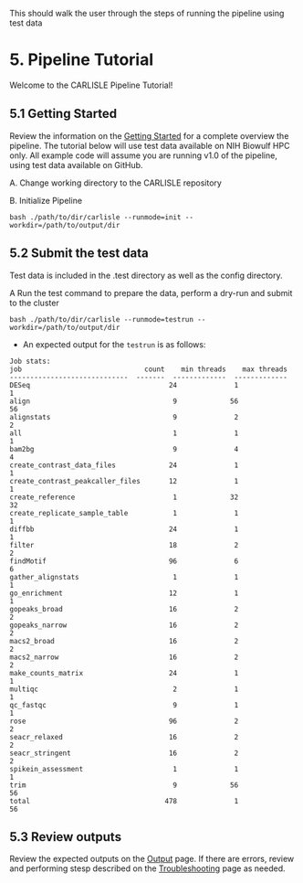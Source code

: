 This should walk the user through the steps of running the pipeline using test data

# 5. Pipeline Tutorial
Welcome to the CARLISLE Pipeline Tutorial!

## 5.1 Getting Started
Review the information on the [Getting Started](https://ccbr.github.io/CARLISLE/user-guide/getting-started/) for a complete overview the pipeline. The tutorial below will use test data available on NIH Biowulf HPC only. All example code will assume you are running v1.0 of the pipeline, using test data available on GitHub.

A. Change working directory to the CARLISLE repository

B. Initialize Pipeline
```
bash ./path/to/dir/carlisle --runmode=init --workdir=/path/to/output/dir
```

## 5.2 Submit the test data
Test data is included in the .test directory as well as the config directory.

A Run the test command to prepare the data, perform a dry-run and submit to the cluster
```
bash ./path/to/dir/carlisle --runmode=testrun --workdir=/path/to/output/dir

```

- An expected output for the `testrun` is as follows:
```
Job stats:
job                              count    min threads    max threads
-----------------------------  -------  -------------  -------------
DESeq                                  24              1              1
align                                   9             56             56
alignstats                              9              2              2
all                                     1              1              1
bam2bg                                  9              4              4
create_contrast_data_files             24              1              1
create_contrast_peakcaller_files       12              1              1
create_reference                        1             32             32
create_replicate_sample_table           1              1              1
diffbb                                 24              1              1
filter                                 18              2              2
findMotif                              96              6              6
gather_alignstats                       1              1              1
go_enrichment                          12              1              1
gopeaks_broad                          16              2              2
gopeaks_narrow                         16              2              2
macs2_broad                            16              2              2
macs2_narrow                           16              2              2
make_counts_matrix                     24              1              1
multiqc                                 2              1              1
qc_fastqc                               9              1              1
rose                                   96              2              2
seacr_relaxed                          16              2              2
seacr_stringent                        16              2              2
spikein_assessment                      1              1              1
trim                                    9             56             56
total                                 478              1             56
```

## 5.3 Review outputs
Review the expected outputs on the [Output](https://ccbr.github.io/CARLISLE/user-guide/output/) page. If there are errors, review and performing stesp described on the [Troubleshooting](https://ccbr.github.io/CARLISLE/user-guide/troubleshooting/) page as needed.